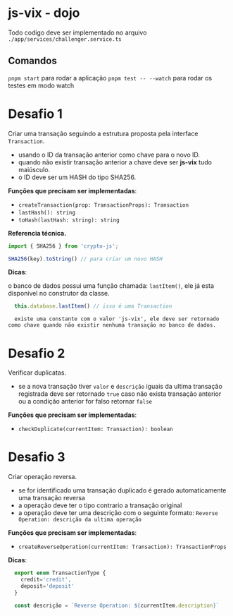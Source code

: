 # js-vix - dojo

Todo codigo deve ser implementado no arquivo `./app/services/challenger.service.ts`


## Comandos

`pnpm start` para rodar a aplicação
`pnpm test -- --watch` para rodar os testes em modo watch


# Desafio 1

Criar uma transação seguindo a estrutura proposta pela interface `Transaction`.
- usando o ID da transação anterior como chave para o novo ID.
- quando não existir transação anterior a chave deve ser **js-vix** tudo maiúsculo.
- o ID deve ser um HASH do tipo SHA256.

**Funções que precisam ser implementadas**: 
- `createTransaction(prop: TransactionProps): Transaction`
- `lastHash(): string`
- `toHash(lastHash: string): string`


**Referencia técnica.**

```Typescript
import { SHA256 } from 'crypto-js';

SHA256(key).toString() // para criar um novo HASH
```

**Dicas**: 

o banco de dados possui uma função chamada: `lastItem()`, ele já esta disponível no construtor da classe.

```Typescript
  this.database.lastItem() // isso é uma Transaction
```

```
  existe uma constante com o valor 'js-vix', ele deve ser retornado como chave quando não existir nenhuma transação no banco de dados.
```


# Desafio 2

Verificar duplicatas.

- se a nova transação tiver `valor` e `descrição` iguais da ultima transação registrada deve ser retornado `true` caso não exista transação anterior ou a condição anterior for falso retornar `false`

**Funções que precisam ser implementadas**: 
- `checkDuplicate(currentItem: Transaction): boolean`

# Desafio 3

Criar operação reversa.

- se for identificado uma transação duplicado é gerado automaticamente uma transação reversa
- a operação deve ter o tipo contrario a transação original
- a operação deve ter uma descrição com o seguinte formato:
 `Reverse Operation: descrição da ultima operação`

**Funções que precisam ser implementadas**: 
 - `createReverseOperation(currentItem: Transaction): TransactionProps`

**Dicas**:

```Typescript
  export enum TransactionType {
    credit='credit',
    deposit='deposit'
  }
```

```Typescript
  const descrição = `Reverse Operation: ${currentItem.description}`
```
